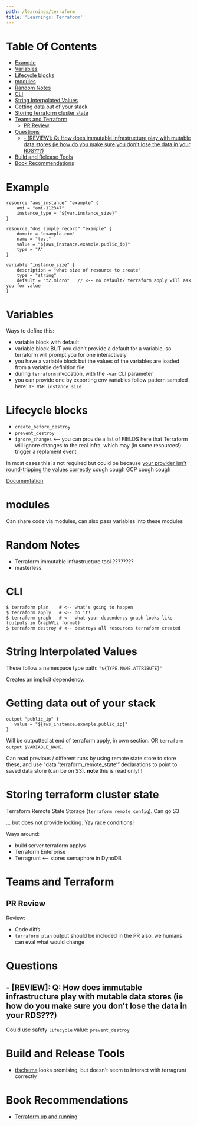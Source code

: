 ```yaml
---
path: /learnings/terraform
title: 'Learnings: Terraform'
---
```

# Table Of Contents

<!-- toc -->

- [Example](#example)
- [Variables](#variables)
- [Lifecycle blocks](#lifecycle-blocks)
- [modules](#modules)
- [Random Notes](#random-notes)
- [CLI](#cli)
- [String Interpolated Values](#string-interpolated-values)
- [Getting data out of your stack](#getting-data-out-of-your-stack)
- [Storing terraform cluster state](#storing-terraform-cluster-state)
- [Teams and Terraform](#teams-and-terraform)
  * [PR Review](#pr-review)
- [Questions](#questions)
  * [- [REVIEW]: Q: How does immutable infrastructure play with mutable data stores (ie how do you make sure you don't lose the data in your RDS???)](#--review-q-how-does-immutable-infrastructure-play-with-mutable-data-stores-ie-how-do-you-make-sure-you-dont-lose-the-data-in-your-rds)
- [Build and Release Tools](#build-and-release-tools)
- [Book Recommendations](#book-recommendations)

<!-- tocstop -->

# Example

    resource "aws_instance" "example" {
        ami = "ami-112347"
        instance_type = "${var.instance_size}"
    }

    resource "dns_simple_record" "example" {
        domain = "example.com"
        name = "test"
        value = "${aws_instance.example.public_ip}"
        type = "A"
    }

    variable "instance_size" {
        description = "what size of resource to create"
        type = "string"
        default = "t2.micro"   // <-- no default? terraform apply will ask you for value
    }

# Variables

Ways to define this:

  * variable block with default
  * variable block BUT you didn’t provide a default for a variable, so terraform will prompt you for one interactively
  * you have a variable block but the values of the variables are loaded from a variable definition file
  * during `terraform` invocation, with the `-var` CLI parameter
  * you can provide one by exporting env variables follow pattern sampled here: `TF_VAR_instance_size`

# Lifecycle blocks

  * `create_before_destroy`
  * `prevent_destroy`
  * `ignore_changes`  <-- you can provide a list of FIELDS here that Terraform will ignore changes to the real infra, which may (in some resources!) trigger a replament event

In most cases this is not required but could be because [your provider isn't round-tripping the values correctly](https://stackoverflow.com/q/68574608/224334) cough cough GCP cough cough

[Documentation](https://www.terraform.io/language/meta-arguments/lifecycle)

# modules

Can share code via modules, can also pass variables into these modules



# Random Notes

  * Terraform immutable infrastructure tool ????????
  * masterless

# CLI

    $ terraform plan    # <-- what's going to happen
    $ terraform apply   # <-- do it!
    $ terraform graph   # <-- what your dependency graph looks like (outputs in GraphViz format)
    $ terraform destroy # <-- destroys all resources terraform created

# String Interpolated Values

These follow a namespace type path: `"${TYPE.NAME.ATTRIBUTE}"`

Creates an implicit dependency.

# Getting data out of your stack

    output "public_ip" {
       value = "${aws_instance.example.public_ip}"
    }


Will be outputted at end of terraform apply, in own section. OR `terraform output $VARIABLE_NAME`.

Can read previous / different runs by using remote state store to store these, and use "data ’terraform_remote_state’”  declarations to point to saved data store (can be on S3). **note** this is read only!!!


# Storing terraform cluster state

Terraform Remote State Storage (`terraform remote config`). Can go S3

... but does not provide locking. Yay race conditions!

Ways around:

  * build server terraform applys
  * Terraform Enterprise
  * Terragrunt <-- stores semaphore in DynoDB

# Teams and Terraform

## PR Review

Review:

  * Code diffs
  * `terraform plan` output should be included in the PR also, we humans can eval what would change

# Questions

## - [REVIEW]: Q: How does immutable infrastructure play with mutable data stores (ie how do you make sure you don't lose the data in your RDS???)

Could use safety `lifecycle` value: `prevent_destroy`

# Build and Release Tools

  * [tfschema](https://github.com/minamijoyo/tfschema) looks promising, but doesn't seem to interact with terragrunt correctly

# Book Recommendations

  * [Terraform up and running](https://www.amazon.com/Terraform-Running-Writing-Infrastructure-Code-dp-1491977086/dp/1491977086/ref=as_li_ss_tl?_encoding=UTF8&me=&qid=1555897684&linkCode=ll1&tag=wilcodevelsol-20&linkId=4bccd7eb621e692a978599bfdf8302cc&language=en_US)
